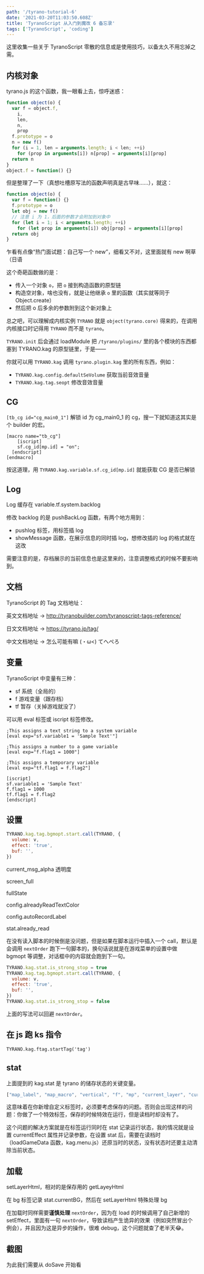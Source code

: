 ```yaml
---
path: '/tyrano-tutorial-6'
date: '2021-03-20T11:03:50.608Z'
title: 'TyranoScript 从入门到魔改 6 备忘录'
tags: ['TyranoScript', 'coding']
---
```


这里收集一些关于 TyranoScript 零散的信息或是使用技巧，以备太久不用忘掉之需。

## 内核对象

tyrano.js 的这个函数，我一眼看上去，惊呼迷惑：

```javascript
function object(o) {
  var f = object.f,
    i,
    len,
    n,
    prop
  f.prototype = o
  n = new f()
  for (i = 1, len = arguments.length; i < len; ++i)
    for (prop in arguments[i]) n[prop] = arguments[i][prop]
  return n
}
object.f = function() {}
```

但是整理了一下（真想吐槽原写法的函数声明真是古早味……），就这：

```javascript
function object(o) {
  var f = function() {}
  f.prototype = o
  let obj = new f()
  // 注意 i 为 1，后面的参数才会附加到对象中
  for (let i = 1; i < arguments.length; ++i)
    for (let prop in arguments[i]) obj[prop] = arguments[i][prop]
  return obj
}
```

乍看有点像“热门面试题：自己写一个 new”，细看又不对，这里面就有 new 啊草（日语

这个奇葩函数做的是：

- 传入一个对象 `o`，把 `o` 接到构造函数的原型链
- 构造空对象，啥也没有，就是让他继承 `o` 里的函数（其实就等同于 Object.create）
- 然后把 o 后多余的参数附到这个新对象上

总之吧，可以理解成内核实例 `TYRANO` 就是 `object(tyrano.core)` 得来的，在调用内核接口时记得用 `TYRANO` 而不是 `tyrano`。

`TYRANO.init` 后会通过 loadModule 把 `/tyrano/plugins/` 里的各个模块的东西都塞到 TYRANO.kag 的原型链里，于是——

你就可以用 `TYRANO.kag` 调用 `tyrano.plugin.kag` 里的所有东西，例如：

- `TYRANO.kag.config.defaultSeVolume` 获取当前音效音量
- `TYRANO.kag.tag.seopt` 修改音效音量

## CG

`[tb_cg id="cg_main0_1"]` 解锁 id 为 cg_main0_1 的 cg，搜一下就知道这其实是个 builder 的宏。

```
[macro name="tb_cg"]
	[iscript]
    sf.cg_id[mp.id] = "on";
  [endscript]
[endmacro]
```

按这道理，用 `TYRANO.kag.variable.sf.cg_id[mp.id]` 就能获取 CG 是否已解锁

## Log

Log 缓存在 variable.tf.system.backlog

修改 backlog 的是 pushBackLog 函数，有两个地方用到：

- pushlog 标签，用标签插 log
- showMessage 函数，在展示信息的同时插 log，想修改插的 log 的格式就在这改

需要注意的是，存档展示的当前信息也是这里来的，注意调整格式的时候不要影响到。

## 文档

TyranoScript 的 Tag 文档地址：

英文文档地址 -> http://tyranobuilder.com/tyranoscript-tags-reference/

日文文档地址 -> https://tyrano.jp/tag/

中文文档地址 -> 怎么可能有嘛 (・ω<) てへぺろ

## 变量

TyranoScript 中变量有三种：

- sf 系统（全局的）
- f 游戏变量（跟存档）
- tf 暂存（关掉游戏就没了）

可以用 eval 标签或 iscript 标签修改。

```
;This assigns a text string to a system variable
[eval exp="sf.variable1 = 'Sample Text'"]

;This assigns a number to a game variable
[eval exp="f.flag1 = 1000"]

;This assigns a temporary variable
[eval exp="tf.flag1 = f.flag2"]

[iscript]
sf.variable1 = 'Sample Text'
f.flag1 = 1000
tf.flag1 = f.flag2
[endscript]
```

## 设置

```javascript
TYRANO.kag.tag.bgmopt.start.call(TYRANO, {
  volume: v,
  effect: 'true',
  buf: '',
})
```

current_msg_alpha 透明度

screen_full

fullState

config.alreadyReadTextColor

config.autoRecordLabel

stat.already_read

在没有读入脚本的时候倒是没问题，但是如果在脚本运行中插入一个 call，默认是会调用 `nextOrder` 跑下一句脚本的，换句话说就是在游戏菜单的设置中做 bgmopt 等调整，对话框中的内容就会跑到下一句。

```javascript
TYRANO.kag.stat.is_strong_stop = true
TYRANO.kag.tag.bgmopt.start.call(TYRANO, {
  volume: v,
  effect: 'true',
  buf: '',
})
TYRANO.kag.stat.is_strong_stop = false
```

上面的写法可以回避 `nextOrder`。

## 在 js 跑 ks 指令

```
TYRANO.kag.ftag.startTag('tag')
```

## stat

上面提到的 kag.stat 是 tyrano 的储存状态的关键变量。

```javascript
["map_label", "map_macro", "vertical", "f", "mp", "current_layer", "current_page", "is_stop", "is_wait", "is_trans", "is_wait_anim", "is_strong_stop", "strong_stop_recover_index", "is_nowait", "current_message_str", "current_save_str", "current_keyframe", "map_keyframe", "is_script", "buff_script", "is_html", "map_html", "cssload", "save_img", "stack", "set_text_span", "current_scenario", "is_skip", "is_auto", "current_bgm", "current_bgm_vol", "current_se", "enable_keyconfig", "current_bgmovie", "current_camera", "current_camera_layer", "is_move_camera", "is_wait_camera", "current_line", "is_hide_message", "is_click_text", "is_adding_text", "flag_ref_page", "ruby_str", "ch_speed", "skip_link", "log_join", "log_clear", "f_chara_ptext", "flag_glyph", "current_cursor", "font", "locate", "default_font", "sysview", "chara_pos_mode", "chara_effect", "chara_ptext", "chara_time", "chara_memory", "chara_anim", "pos_change_time", "chara_talk_focus", "chara_brightness_value", "chara_blur_value", "chara_talk_anim", "chara_talk_anim_time", "chara_talk_anim_value", "apply_filter_str", "video_stack", "is_wait_bgmovie", "charas", "jcharas", "play_bgm", "play_se", "map_se_volume", "map_bgm_volume", "map_vo", "vostart", "log_write", "buff_label_name", "already_read", "visible_menu_button", "title"]
```

这意味着在你新增自定义标签时，必须要考虑保存的问题。否则会出现这样的问题：你做了一个特效标签，保存的时候特效在运行，但是读档时却没有了。

这个问题的解决方案就是在标签运行同时在 stat 记录运行状态，我的情况就是设置 currentEffect 属性并记录参数，在设置 stat 后，需要在读档时（loadGameData 函数，kag.menu.js）还原当时的状态，没有状态时还要主动清除当前状态。

## 加载

setLayerHtml，相对的是保存用的 getLayeyHtml

在 bg 标签记录 stat.currentBG，然后在 setLayerHtml 特殊处理 bg

在加载时同样需要**谨慎处理** `nextOrder`，因为在 load 的时候调用了自己新增的 setEffect，里面有一句 `nextOrder`，导致读档产生诡异的效果（例如突然冒出个例会），并且因为这是异步的操作，很难 debug，这个问题就查了老半天😂。

## 截图

为此我们需要从 doSave 开始看